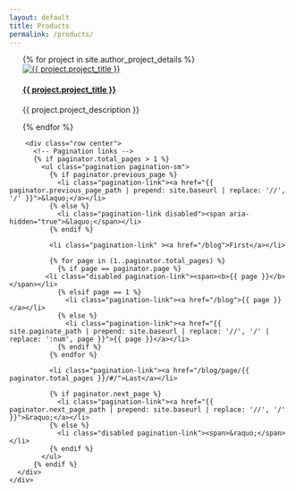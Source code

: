 ```yaml
---
layout: default
title: Products
permalink: /products/
---
```


<div class="col-lg-12">
 <div class="row justify-content-center mr-0">
      <div class="col-lg-12">
              <ul>
                  <div class="row">
                      {% for project in site.author_project_details %}
                      <div class="col-md-3 m-2 card blog-post">
                          <a href="{{project.project_url}}" target="_blank">
                            <img class="card-img-top mx-auto d-block w-50" src="/assets/img/{{project.project_thumbnail}}" alt="{{ project.project_title }}">
                          </a>
                          <div class="card-body center">
                              <a href="{{project.project_url}}" target="_blank">
                                <h4 class="card-title">{{ project.project_title }}</h4>
                              </a>
                              <p class="card-text">{{ project.project_description }} </p>
                          </div>
                      </div>
                      {% endfor %}
                  </div>
              </ul>

        <div class="row center">
          <!-- Pagination links -->
          {% if paginator.total_pages > 1 %}
            <ul class="pagination pagination-sm">
              {% if paginator.previous_page %}
                <li class="pagination-link"><a href="{{ paginator.previous_page_path | prepend: site.baseurl | replace: '//', '/' }}">&laquo;</a></li>
              {% else %}
                <li class="pagination-link disabled"><span aria-hidden="true">&laquo;</span></li>
              {% endif %}

              <li class="pagination-link" ><a href="/blog">First</a></li>

              {% for page in (1..paginator.total_pages) %}
                {% if page == paginator.page %}
             <li class="disabled pagination-link"><span><b>{{ page }}</b></span></li>
                {% elsif page == 1 %}
                  <li class="pagination-link"><a href="/blog">{{ page }}</a></li>
                {% else %}
                  <li class="pagination-link"><a href="{{ site.paginate_path | prepend: site.baseurl | replace: '//', '/' | replace: ':num', page }}">{{ page }}</a></li>
                {% endif %}
              {% endfor %}

              <li class="pagination-link"><a href="/blog/page/{{ paginator.total_pages }}/#/">Last</a></li>

              {% if paginator.next_page %}
                <li class="pagination-link"><a href="{{ paginator.next_page_path | prepend: site.baseurl | replace: '//', '/' }}">&raquo;</a></li>
              {% else %}
                <li class="disabled pagination-link"><span>&raquo;</span></li>
              {% endif %}
            </ul>
          {% endif %}
      </div>
    </div>
 </div>
</div>